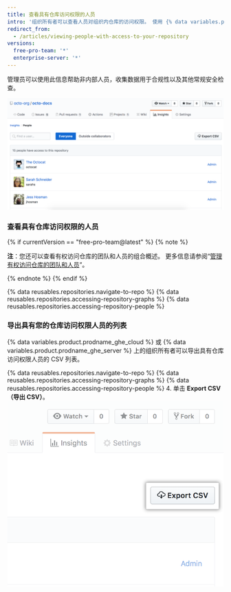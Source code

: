 ```yaml
---
title: 查看具有仓库访问权限的人员
intro: '组织所有者可以查看人员对组织内仓库的访问权限。 使用 {% data variables.product.prodname_ghe_cloud %} 或 {% data variables.product.prodname_ghe_server %} 的组织所有者还可导出具有仓库访问权限人员的 CSV 列表。'
redirect_from:
  - /articles/viewing-people-with-access-to-your-repository
versions:
  free-pro-team: '*'
  enterprise-server: '*'
---
```


管理员可以使用此信息帮助非内部人员，收集数据用于合规性以及其他常规安全检查。

![仓库人员权限列表](/assets/images/help/repository/repository-permissions-list.png)

### 查看具有仓库访问权限的人员

{% if currentVersion == "free-pro-team@latest" %}
{% note %}

**注**：您还可以查看有权访问仓库的团队和人员的组合概述。 更多信息请参阅“[管理有权访问仓库的团队和人员](/github/administering-a-repository/managing-teams-and-people-with-access-to-your-repository)”。

{% endnote %}
{% endif %}

{% data reusables.repositories.navigate-to-repo %}
{% data reusables.repositories.accessing-repository-graphs %}
{% data reusables.repositories.accessing-repository-people %}

### 导出具有您的仓库访问权限人员的列表

{% data variables.product.prodname_ghe_cloud %} 或 {% data variables.product.prodname_ghe_server %} 上的组织所有者可以导出具有仓库访问权限人员的 CSV 列表。

{% data reusables.repositories.navigate-to-repo %}
{% data reusables.repositories.accessing-repository-graphs %}
{% data reusables.repositories.accessing-repository-people %}
4. 单击 **Export CSV（导出 CSV）**。 ![仓库边栏中的人员选项卡](/assets/images/help/repository/export-repository-permissions.png)
